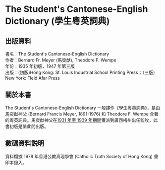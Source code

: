 The Student's Cantonese-English Dictionary (學生粵英詞典)
===================

出版資料
--------

書名：The Student's Cantonese-English Dictionary<br/>
作者：Bernard Fr. Meyer (馬奕猷), Theodore F. Wempe<br/>
年份：1935 年初版，1947 年第三版<br/>
出版：(初版)Hong Kong: St. Louis Industrial School Printing Press；（三版) New York: Field Afar Press<br/>

關於本書
--------
The Student's Cantonese-English Dictionary 一般譯作《學生粵英詞典》，是由馬奕猷神父 (Bernard Francis Meyer, 1891-1976) 和
Theodore F. Wempe
合著的粵英詞典。馬奕猷神父在[1931 年至 1939 年期間](https://www.catholic-hierarchy.org/bishop/bmayerb.html)獲派到廣西梧州出任監牧，此書初版是值此間出版。

數碼資料説明
--------
資料檔據 1978 年香港公教真理學會 (Catholic Truth Society of Hong Kong) 重印本錄入。
